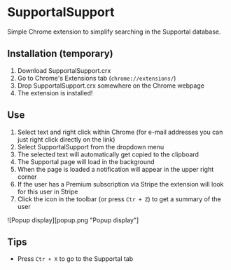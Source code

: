 # SupportalSupport
Simple Chrome extension to simplify searching in the Supportal database.

## Installation (temporary)
1. Download SupportalSupport.crx
2. Go to Chrome's Extensions tab (`chrome://extensions/`)
3. Drop SupportalSupport.crx somewhere on the Chrome webpage
4. The extension is installed!


## Use
1. Select text and right click within Chrome (for e-mail addresses you can just right click directly on the link)
2. Select SupportalSupport from the dropdown menu
3. The selected text will automatically get copied to the clipboard
4. The Supportal page will load in the background
5. When the page is loaded a notification will appear in the upper right corner
6. If the user has a Premium subscription via Stripe the extension will look for this user in Stripe
7. Click the icon in the toolbar (or press `Ctr + Z`) to get a summary of the user

![Popup display][popup.png "Popup display"]


## Tips
- Press `Ctr + X` to go to the Supportal tab
